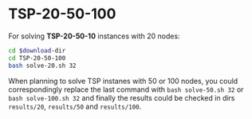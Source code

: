 # TSP-20-50-100

For solving **TSP-20-50-10** instances with 20 nodes:

```bash
cd $download-dir
cd TSP-20-50-100
bash solve-20.sh 32
```

When planning to solve TSP instanes with 50 or 100 nodes, you could correspondingly replace the last command with `bash solve-50.sh 32` or `bash solve-100.sh 32` and finally the results could be checked in dirs `results/20`, `results/50` and `results/100`. 
